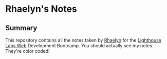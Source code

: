 # Rhaelyn's Notes
## Summary

This repository contains all the notes taken by [Rhaelyn](https://github.com/rhaelynlashmar) for the [Lighthouse Labs Web](https://www.lighthouselabs.ca/) Development Bootcamp.
You should actually see my notes. They're color coded!


